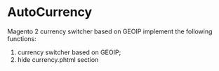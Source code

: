 # AutoCurrency
Magento 2 currency switcher based on GEOIP
implement the following functions:
1. currency switcher based on GEOIP;
2. hide currency.phtml section


